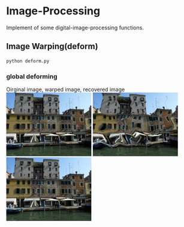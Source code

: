# Image-Processing
Implement of some digital-image-processing functions.

## Image Warping(deform)
```python
python deform.py
```

### global deforming
Oirginal image, warped image, recovered image <br>
<img src="https://github.com/xuguodong03/Image-Processing/raw/master/images/venice.jpg" width="45%" height="45%">    <img src="https://github.com/xuguodong03/Image-Processing/raw/master/images/venice_warp.jpg" width="45%" height="45%"> <img src="https://github.com/xuguodong03/Image-Processing/raw/master/images/venice_recover.jpg" width="45%" height="45%"> <br>
